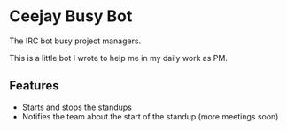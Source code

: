 Ceejay Busy Bot
===============

The IRC bot busy project managers.

This is a little bot I wrote to help me in my daily work as PM.

Features
---------

- Starts and stops the standups
- Notifies the team about the start of the standup (more meetings soon)

